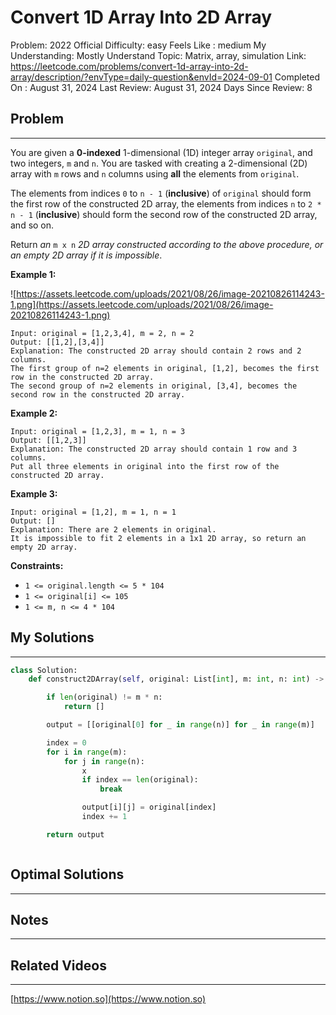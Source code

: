 # Convert 1D Array Into 2D Array

Problem: 2022
Official Difficulty: easy
Feels Like : medium
My Understanding: Mostly Understand
Topic: Matrix, array, simulation
Link: https://leetcode.com/problems/convert-1d-array-into-2d-array/description/?envType=daily-question&envId=2024-09-01
Completed On : August 31, 2024
Last Review: August 31, 2024
Days Since Review: 8

## Problem

---

You are given a **0-indexed** 1-dimensional (1D) integer array `original`, and two integers, `m` and `n`. You are tasked with creating a 2-dimensional (2D) array with  `m` rows and `n` columns using **all** the elements from `original`.

The elements from indices `0` to `n - 1` (**inclusive**) of `original` should form the first row of the constructed 2D array, the elements from indices `n` to `2 * n - 1` (**inclusive**) should form the second row of the constructed 2D array, and so on.

Return *an* `m x n` *2D array constructed according to the above procedure, or an empty 2D array if it is impossible*.

**Example 1:**

![https://assets.leetcode.com/uploads/2021/08/26/image-20210826114243-1.png](https://assets.leetcode.com/uploads/2021/08/26/image-20210826114243-1.png)

```
Input: original = [1,2,3,4], m = 2, n = 2
Output: [[1,2],[3,4]]
Explanation: The constructed 2D array should contain 2 rows and 2 columns.
The first group of n=2 elements in original, [1,2], becomes the first row in the constructed 2D array.
The second group of n=2 elements in original, [3,4], becomes the second row in the constructed 2D array.

```

**Example 2:**

```
Input: original = [1,2,3], m = 1, n = 3
Output: [[1,2,3]]
Explanation: The constructed 2D array should contain 1 row and 3 columns.
Put all three elements in original into the first row of the constructed 2D array.

```

**Example 3:**

```
Input: original = [1,2], m = 1, n = 1
Output: []
Explanation: There are 2 elements in original.
It is impossible to fit 2 elements in a 1x1 2D array, so return an empty 2D array.

```

**Constraints:**

- `1 <= original.length <= 5 * 104`
- `1 <= original[i] <= 105`
- `1 <= m, n <= 4 * 104`

## My Solutions

---

```python
class Solution:
    def construct2DArray(self, original: List[int], m: int, n: int) -> List[List[int]]:

        if len(original) != m * n:
            return []

        output = [[original[0] for _ in range(n)] for _ in range(m)]

        index = 0
        for i in range(m):
            for j in range(n):
                x
                if index == len(original):
                    break

                output[i][j] = original[index]
                index += 1

        return output
```

```python

```

## Optimal Solutions

---

## Notes

---

 

## Related Videos

---

[https://www.notion.so](https://www.notion.so)
